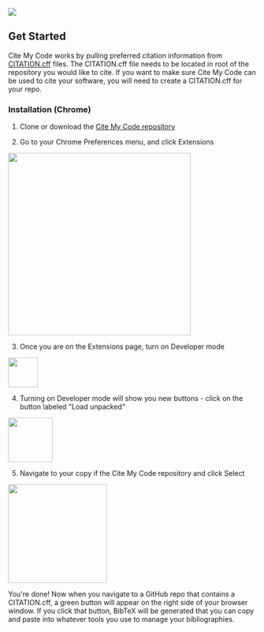![](https://img.shields.io/badge/developed%20at-CollabW19-red.svg)

## Get Started
Cite My Code works by pulling preferred citation information from [CITATION.cff](https://citation-file-format.github.io/) files. The CITATION.cff file needs to be located in root of the repository you would like to cite. If you want to make sure Cite My Code can be used to cite your software, you will need to create a CITATION.cff for your repo.

### Installation (Chrome)
1. Clone or download the [Cite My Code repository](https://github.com/citation-file-format/citemycode)

2. Go to your Chrome Preferences menu, and click Extensions
<img src="https://raw.githubusercontent.com/citation-file-format/citemycode/master/images/select_extensions.png" height="370">

3. Once you are on the Extensions page, turn on Developer mode
<img src="https://raw.githubusercontent.com/citation-file-format/citemycode/master/images/developer_mode_on.png" height="60">

4. Turning on Developer mode will show you new buttons - click on the button labeled "Load unpacked"
<img src="https://raw.githubusercontent.com/citation-file-format/citemycode/master/images/load_extensions.png" height="90">

5. Navigate to your copy if the Cite My Code repository and click Select
<img src="https://raw.githubusercontent.com/citation-file-format/citemycode/master/images/select_local.png" height="200">

You're done! Now when you navigate to a GitHub repo that contains a CITATION.cff, a green button will appear on the right side of your browser window. If you click that button, BibTeX will be generated that you can copy and paste into whatever tools you use to manage your bibliographies. 
